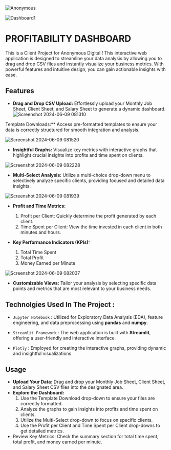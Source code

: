![Anonymous](https://github.com/preasha07/Anonymous-Dashboard/assets/150994559/0e917218-7394-4b9d-9095-6493d81faddd)


![Dashboard1](https://github.com/ShopnoBanerjee/profitability-dashboard/assets/158451331/41a0af5b-6b7a-4640-94c8-7253b6a5a7e9)

# **PROFITABILITY DASHBOARD**

This is a Client Project for Anonymous Digital ! This interactive web application is designed to streamline your data analysis by allowing you to drag and drop CSV files and instantly visualize your business metrics. With powerful features and intuitive design, you can gain actionable insights with ease.


## Features
- **Drag and Drop CSV Upload:** Effortlessly upload your Monthly Job Sheet, Client Sheet, and Salary Sheet to generate a dynamic dashboard.
![Screenshot 2024-06-09 081310](https://github.com/ShopnoBanerjee/profitability-dashboard/assets/158451331/f8099be8-e848-4aac-9773-670478f4842f)



Template Downloads:** Access pre-formatted templates to ensure your data is correctly structured for smooth integration and analysis.

![Screenshot 2024-06-09 081520](https://github.com/ShopnoBanerjee/profitability-dashboard/assets/158451331/0f77e868-cbba-495d-96e8-dd9aeebba4b6)


- **Insightful Graphs:** Visualize key metrics with interactive graphs that highlight crucial insights into profits and time spent on clients.

![Screenshot 2024-06-09 082228](https://github.com/ShopnoBanerjee/profitability-dashboard/assets/158451331/cc4c9b3e-c9df-4502-bed2-6eca59ab7206)

- **Multi-Select Analysis:** Utilize a multi-choice drop-down menu to selectively analyze specific clients, providing focused and detailed data insights.

![Screenshot 2024-06-09 081939](https://github.com/ShopnoBanerjee/profitability-dashboard/assets/158451331/1f5d2fc3-2f5f-4452-a95f-b23908449c1b)

- **Profit and Time Metrics:**
  1. Profit per Client: Quickly determine the profit generated by each client.
  2.  Time Spent per Client: View the time invested in each client in both minutes and hours.

- **Key Performance Indicators (KPIs):**
    1. Total Time Spent
    2.  Total Profit
    3.  Money Earned per Minute


![Screenshot 2024-06-09 082037](https://github.com/ShopnoBanerjee/profitability-dashboard/assets/158451331/fc0edde6-d6ae-4a7b-b496-a22170ca6026)


- **Customizable Views:** Tailor your analysis by selecting specific data points and metrics that are most relevant to your business needs.


## Technolgies Used In The Project :

   - `Jupyter Notebook` : Utilized for Exploratory Data Analysis (EDA), feature engineering, and data preprocessing using **pandas** and **numpy**.

   - `Streamlit Framework` :  The web application is built with **Streamlit**, offering a user-friendly and interactive interface.

   - `Plotly` : Employed for creating the interactive graphs, providing dynamic and insightful visualizations.


## Usage

- **Upload Your Data:** Drag and drop your Monthly Job Sheet, Client Sheet, and Salary Sheet CSV files into the designated area.
- **Explore the Dashboard:**
     1. Use the Template Download drop-down to ensure your files are correctly formatted.
     2. Analyze the graphs to gain insights into profits and time spent on clients.
     3. Utilize the Multi-Select drop-down to focus on specific clients.
     4. Use the Profit per Client and Time Spent per Client drop-downs to get detailed metrics.
- Review Key Metrics: Check the summary section for total time spent, total profit, and money earned per minute.


